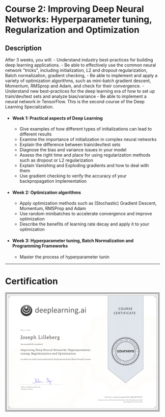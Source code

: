 # Course 2: Improving Deep Neural Networks: Hyperparameter tuning, Regularization and Optimization 

## Description
After 3 weeks, you will: - Understand industry best-practices for building deep learning applications. - Be able to effectively use the common neural network "tricks", including initialization, L2 and dropout regularization, Batch normalization, gradient checking, - Be able to implement and apply a variety of optimization algorithms, such as mini-batch gradient descent, Momentum, RMSprop and Adam, and check for their convergence. - Understand new best-practices for the deep learning era of how to set up train/dev/test sets and analyze bias/variance - Be able to implement a neural network in TensorFlow. This is the second course of the Deep Learning Specialization.

- #### Week 1: Practical aspects of Deep Learning
	- Give examples of how different types of initializations can lead to different results
	- Examine the importance of initialization in complex neural networks
	- Explain the difference between train/dev/test sets
	- Diagnose the bias and variance issues in your model
	- Assess the right time and place for using regularization methods such as dropout or L2 regularization
	- Explain Vanishing and Exploding gradients and how to deal with them
	- Use gradient checking to verify the accuracy of your backpropagation implementation 
- #### Week 2: Optimization algorithms
	- Apply optimization methods such as (Stochastic) Gradient Descent, Momentum, RMSProp and Adam
	- Use random minibatches to accelerate convergence and improve optimization
	- Describe the benefits of learning rate decay and apply it to your optimization
- #### Week 3: Hyperparameter tuning, Batch Normalization and Programming Frameworks
	- Master the process of hyperparameter tunin

---

# Certification
<p align="center">
  <img src="../Deep Learning Certification Images/Courses/Improving_DNM_Hyperparameter_tuning_Regularization_and_Optimization.jpg" | width=800 />
</p>
